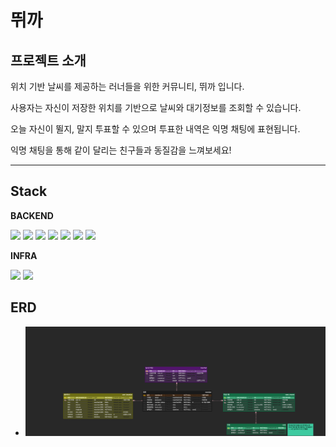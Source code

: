 # 뛰까

## 프로젝트 소개

위치 기반 날씨를 제공하는 러너들을 위한 커뮤니티, 뛰까 입니다.

사용자는 자신이 저장한 위치를 기반으로 날씨와 대기정보를 조회할 수 있습니다.

오늘 자신이 뛸지, 말지 투표할 수 있으며 투표한 내역은 익명 채팅에 표현됩니다.

익명 채팅을 통해 같이 달리는 친구들과 동질감을 느껴보세요!


---

## Stack

**BACKEND**

![](https://img.shields.io/badge/-java-3776AB?logo=java&logoColor=white&style=for-the-badge)
![](https://img.shields.io/badge/-SPRINGBOOT-6DB33F?logo=springboot&logoColor=white&style=for-the-badge)
![](https://img.shields.io/badge/-spring_rest_docs-6DB33F?logo=springboot&logoColor=white&style=for-the-badge)
![](https://img.shields.io/badge/-mysql-4479A1?logo=mysql&logoColor=white&style=for-the-badge)
![](https://img.shields.io/badge/-redis-FF4438?logo=redis&logoColor=white&style=for-the-badge)
![](https://img.shields.io/badge/-junit5-25A162?logo=junit5&logoColor=white&style=for-the-badge)
![](https://img.shields.io/badge/-mockito-25A162?logo=mockito&logoColor=white&style=for-the-badge)

**INFRA**

![](https://img.shields.io/badge/-NAVER_CLOUD-6DB33F?logo=navercloud&logoColor=white&style=for-the-badge)
![](https://img.shields.io/badge/-jenkins-D24939?logo=jenkins&logoColor=white&style=for-the-badge)

## ERD

- ![ERD](/dduikkaImg/dduikka.png)
